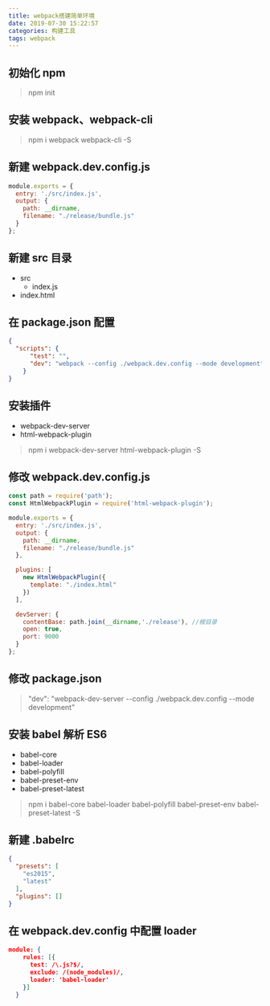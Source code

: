 ```yaml
---
title: webpack搭建简单环境
date: 2019-07-30 15:22:57
categories: 构建工具
tags: webpack
---
```

## 初始化 npm
> npm init

## 安装 webpack、webpack-cli
> npm i webpack webpack-cli -S

## 新建 webpack.dev.config.js
```js
module.exports = {
  entry: './src/index.js',
  output: {
    path: __dirname,
    filename: "./release/bundle.js"
  }
};
```

## 新建 src 目录
- src
  - index.js
- index.html
  
## 在 package.json 配置
```json
{
  "scripts": {
      "test": "",
      "dev": "webpack --config ./webpack.dev.config --mode development"
    }
}
```

## 安装插件
- webpack-dev-server 
- html-webpack-plugin
> npm i webpack-dev-server html-webpack-plugin -S

## 修改 webpack.dev.config.js
```javascript
const path = require('path');
const HtmlWebpackPlugin = require('html-webpack-plugin');

module.exports = {
  entry: './src/index.js',
  output: {
    path: __dirname,
    filename: "./release/bundle.js"
  },

  plugins: [
    new HtmlWebpackPlugin({
      template: "./index.html"
    })
  ],

  devServer: {
    contentBase: path.join(__dirname,'./release'), //根目录
    open: true,
    port: 9000
  }
};
```

## 修改 package.json
> "dev": "webpack-dev-server --config ./webpack.dev.config --mode development"

## 安装 babel 解析 ES6
- babel-core
- babel-loader
- babel-polyfill
- babel-preset-env
- babel-preset-latest
> npm i babel-core babel-loader babel-polyfill babel-preset-env babel-preset-latest -S

## 新建 .babelrc
```json
{
  "presets": [
    "es2015",
    "latest"
  ],
  "plugins": []
}
```

## 在 webpack.dev.config 中配置 loader
```json
module: {
    rules: [{
      test: /\.js?$/,
      exclude: /(node_modules)/,
      loader: 'babel-loader'
    }]
  }
```
